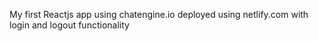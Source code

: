 My first Reactjs app using chatengine.io deployed using netlify.com with login and logout functionality 

